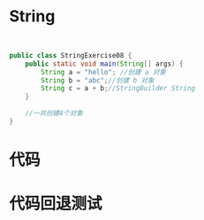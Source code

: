 # **String**

```java


public class StringExercise08 {
    public static void main(String[] args) {
        String a = "hello"; //创建 a 对象
        String b = "abc";//创建 b 对象
        String c = a + b;//StringBuilder String
    }
    
    //一共创建4个对象
}


```

# 代码

# 代码回退测试
